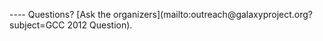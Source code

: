 <br /><br />
<div class='center'>
----
Questions? [Ask the organizers](mailto:outreach@galaxyproject.org?subject=GCC 2012 Question).
</div>
